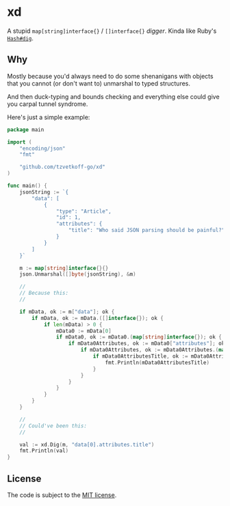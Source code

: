# xd

A stupid `map[string]interface{}` / `[]interface{}` _digger_. Kinda like Ruby's [`Hash#dig`](https://ruby-doc.org/core-2.3.0/Hash.html#method-i-dig).

## Why

Mostly because you'd always need to do some shenanigans with objects that you cannot (or don't want to) unmarshal to typed structures.

And then duck-typing and bounds checking and everything else could give you carpal tunnel syndrome.

Here's just a simple example:

``` go
package main

import (
	"encoding/json"
	"fmt"

	"github.com/tzvetkoff-go/xd"
)

func main() {
	jsonString := `{
		"data": [
			{
				"type": "Article",
				"id": 1,
				"attributes": {
					"title": "Who said JSON parsing should be painful?"
				}
			}
		]
	}`

	m := map[string]interface{}{}
	json.Unmarshal([]byte(jsonString), &m)

	//
	// Because this:
	//

	if mData, ok := m["data"]; ok {
		if mData, ok := mData.([]interface{}); ok {
			if len(mData) > 0 {
				mData0 := mData[0]
				if mData0, ok := mData0.(map[string]interface{}); ok {
					if mData0Attributes, ok := mData0["attributes"]; ok {
						if mData0Attributes, ok := mData0Attributes.(map[string]interface{}); ok {
							if mData0AttributesTitle, ok := mData0Attributes["title"]; ok {
								fmt.Println(mData0AttributesTitle)
							}
						}
					}
				}
			}
		}
	}

	//
	// Could've been this:
	//

	val := xd.Dig(m, "data[0].attributes.title")
	fmt.Println(val)
}
```

## License

The code is subject to the [MIT license](https://opensource.org/licenses/MIT).
